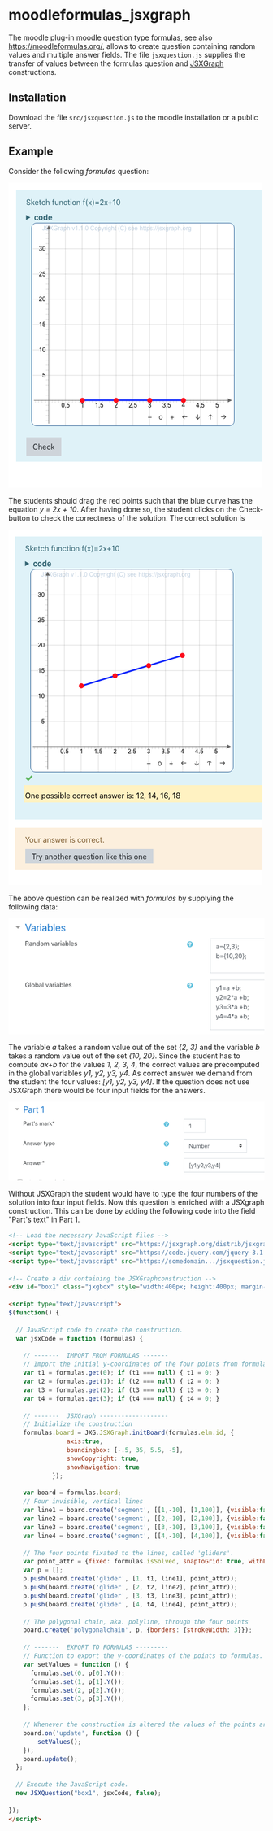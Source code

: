 # moodleformulas_jsxgraph

The moodle plug-in [moodle question type formulas](https://moodle.org/plugins/qtype_formulas), see also <https://moodleformulas.org/>, allows to create question containing random values and multiple answer fields.
The file `jsxquestion.js` supplies the transfer of values between the formulas question and [JSXGraph](https://jsxgraph.org) constructions. 

## Installation

Download the file `src/jsxquestion.js` to the moodle installation or a public server.


## Example

Consider the following *formulas* question:

![screen 1](img/screen1.png)

The students should drag the red points such that the blue curve has the equation *y = 2x + 10*.
After having done so, the student clicks on the Check-button to check the correctness of the solution. The correct solution is

![screen 2](img/screen2.png)

The above question can be realized with *formulas* by supplying the following data:

![screen 3](img/screen3.png)

The variable *a* takes a random value out of the set *{2, 3}* and the variable *b* takes a random value out of the set *{10, 20}*. Since the student has to compute *ax+b* for the values *1, 2, 3, 4*, the correct values are precomputed in the global variables *y1, y2, y3, y4*. As correct answer we demand from the student the four values: *[y1, y2, y3, y4]*. If the question does not use JSXGraph there would be four input fields for the answers.

![screen 4](img/screen4.png)

Without JSXGraph the student would have to type the four numbers of the solution into four input fields.
Now this question is enriched with a JSXgraph construction. This can be done by adding the following code into the field "Part's text" in Part 1.

```html
<!-- Load the necessary JavaScript files -->
<script type="text/javascript" src="https://jsxgraph.org/distrib/jsxgraphcore.js"></script>
<script type="text/javascript" src="https://code.jquery.com/jquery-3.1.0.min.js"></script>
<script type="text/javascript" src="https://somedomain.../jsxquestion.js"></script>

<!-- Create a div containing the JSXGraphconstruction -->
<div id="box1" class="jxgbox" style="width:400px; height:400px; margin-left:10px;"></div>

<script type="text/javascript">
$(function() {

  // JavaScript code to create the construction.
  var jsxCode = function (formulas) {
  
    // -------  IMPORT FROM FORMULAS -------
    // Import the initial y-coordinates of the four points from formulas
    var t1 = formulas.get(0); if (t1 === null) { t1 = 0; }
    var t2 = formulas.get(1); if (t2 === null) { t2 = 0; }
    var t3 = formulas.get(2); if (t3 === null) { t3 = 0; }
    var t4 = formulas.get(3); if (t4 === null) { t4 = 0; }

    // -------  JSXGraph -------------------
    // Initialize the construction
    formulas.board = JXG.JSXGraph.initBoard(formulas.elm.id, {
                axis:true,
                boundingbox: [-.5, 35, 5.5, -5],
                showCopyright: true,
                showNavigation: true
            });
    
    var board = formulas.board;
    // Four invisible, vertical lines
    var line1 = board.create('segment', [[1,-10], [1,100]], {visible:false});
    var line2 = board.create('segment', [[2,-10], [2,100]], {visible:false});
    var line3 = board.create('segment', [[3,-10], [3,100]], {visible:false});
    var line4 = board.create('segment', [[4,-10], [4,100]], {visible:false});

    // The four points fixated to the lines, called 'gliders'.
    var point_attr = {fixed: formulas.isSolved, snapToGrid: true, withLabel: false}
    var p = [];
    p.push(board.create('glider', [1, t1, line1], point_attr));
    p.push(board.create('glider', [2, t2, line2], point_attr));
    p.push(board.create('glider', [3, t3, line3], point_attr));
    p.push(board.create('glider', [4, t4, line4], point_attr));

    // The polygonal chain, aka. polyline, through the four points
    board.create('polygonalchain', p, {borders: {strokeWidth: 3}});

    // -------  EXPORT TO FORMULAS ---------
    // Function to export the y-coordinates of the points to formulas.
    var setValues = function () {
      formulas.set(0, p[0].Y());
      formulas.set(1, p[1].Y());
      formulas.set(2, p[2].Y());
      formulas.set(3, p[3].Y());
    };
  
    // Whenever the construction is altered the values of the points are sent to formulas.
    board.on('update', function () {
        setValues();
    });
    board.update();
  };

  // Execute the JavaScript code.
  new JSXQuestion("box1", jsxCode, false);
  
});
</script>
```

